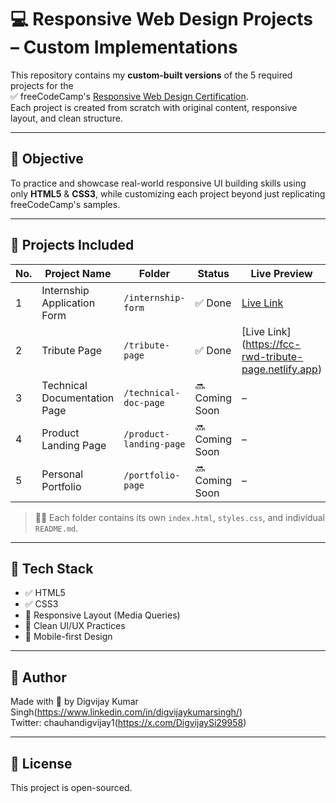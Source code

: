 # 💻 Responsive Web Design Projects – Custom Implementations

This repository contains my **custom-built versions** of the 5 required projects for the  
✅ freeCodeCamp's [Responsive Web Design Certification](https://www.freecodecamp.org/learn/responsive-web-design/).  
Each project is created from scratch with original content, responsive layout, and clean structure.

---

## 🎯 Objective

To practice and showcase real-world responsive UI building skills using only **HTML5** & **CSS3**, while customizing each project beyond just replicating freeCodeCamp's samples.

---

## 📁 Projects Included

| No. | Project Name                 | Folder                      | Status   | Live Preview |
|-----|------------------------------|-----------------------------|----------|--------------|
| 1   | Internship Application Form  | `/internship-form`          | ✅ Done  | [Live Link](https://fcc-internship-form.netlify.app) |
| 2   | Tribute Page                 | `/tribute-page`             | ✅ Done | [Live Link] (https://fcc-rwd-tribute-page.netlify.app) |
| 3   | Technical Documentation Page | `/technical-doc-page`       | 🔜 Coming Soon | – |
| 4   | Product Landing Page         | `/product-landing-page`     | 🔜 Coming Soon | – |
| 5   | Personal Portfolio           | `/portfolio-page`           | 🔜 Coming Soon | – |

> ✍🏻 Each folder contains its own `index.html`, `styles.css`, and individual `README.md`.

---

## 📌 Tech Stack

- ✅ HTML5  
- ✅ CSS3  
- 🎯 Responsive Layout (Media Queries)  
- 🎯 Clean UI/UX Practices  
- 📱 Mobile-first Design  

---

## 🙌 Author

Made with 💙 by Digvijay Kumar Singh(https://www.linkedin.com/in/digvijaykumarsingh/)  
Twitter: chauhandigvijay1(https://x.com/DigvijaySi29958)

---

## 📄 License

This project is open-sourced.
